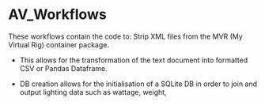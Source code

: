 # AV_Workflows

These workflows contain the code to: 
Strip XML files from the MVR (My Virtual Rig) container package.

- This allows for the transformation of the text document into formatted CSV or Pandas Dataframe.

- DB creation allows for the initialisation of a SQLite DB in order to join and output lighting data such as wattage, weight,
